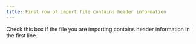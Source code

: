 ```yaml
---
title: First row of import file contains header information
---
```



Check this box if the file you are importing contains header information  in the first line.
